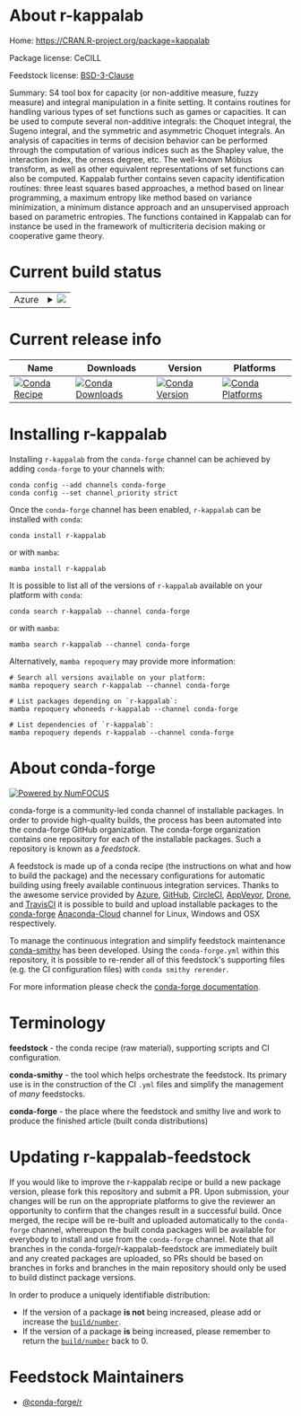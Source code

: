 About r-kappalab
================

Home: https://CRAN.R-project.org/package=kappalab

Package license: CeCILL

Feedstock license: [BSD-3-Clause](https://github.com/conda-forge/r-kappalab-feedstock/blob/main/LICENSE.txt)

Summary: S4 tool box for capacity (or non-additive measure, fuzzy measure) and integral manipulation in a finite setting. It contains routines for handling various types of set functions such as games or capacities. It can be used to compute several non-additive integrals: the Choquet integral, the Sugeno integral, and the symmetric and asymmetric Choquet integrals. An analysis of capacities in terms of decision behavior can be performed through the computation of various indices such as the Shapley value, the interaction index, the orness degree, etc. The well-known Möbius transform, as well as other equivalent representations of set functions can also be computed. Kappalab further contains seven capacity identification routines: three least squares based approaches, a method based on linear programming, a maximum entropy like method based on variance minimization, a minimum distance approach and an unsupervised approach based on parametric entropies. The functions contained in Kappalab can for instance be used in the framework of multicriteria decision making or cooperative game theory.

Current build status
====================


<table>
    
  <tr>
    <td>Azure</td>
    <td>
      <details>
        <summary>
          <a href="https://dev.azure.com/conda-forge/feedstock-builds/_build/latest?definitionId=2278&branchName=main">
            <img src="https://dev.azure.com/conda-forge/feedstock-builds/_apis/build/status/r-kappalab-feedstock?branchName=main">
          </a>
        </summary>
        <table>
          <thead><tr><th>Variant</th><th>Status</th></tr></thead>
          <tbody><tr>
              <td>linux_64_r_base4.1</td>
              <td>
                <a href="https://dev.azure.com/conda-forge/feedstock-builds/_build/latest?definitionId=2278&branchName=main">
                  <img src="https://dev.azure.com/conda-forge/feedstock-builds/_apis/build/status/r-kappalab-feedstock?branchName=main&jobName=linux&configuration=linux_64_r_base4.1" alt="variant">
                </a>
              </td>
            </tr><tr>
              <td>linux_64_r_base4.2</td>
              <td>
                <a href="https://dev.azure.com/conda-forge/feedstock-builds/_build/latest?definitionId=2278&branchName=main">
                  <img src="https://dev.azure.com/conda-forge/feedstock-builds/_apis/build/status/r-kappalab-feedstock?branchName=main&jobName=linux&configuration=linux_64_r_base4.2" alt="variant">
                </a>
              </td>
            </tr><tr>
              <td>osx_64_r_base4.1</td>
              <td>
                <a href="https://dev.azure.com/conda-forge/feedstock-builds/_build/latest?definitionId=2278&branchName=main">
                  <img src="https://dev.azure.com/conda-forge/feedstock-builds/_apis/build/status/r-kappalab-feedstock?branchName=main&jobName=osx&configuration=osx_64_r_base4.1" alt="variant">
                </a>
              </td>
            </tr><tr>
              <td>osx_64_r_base4.2</td>
              <td>
                <a href="https://dev.azure.com/conda-forge/feedstock-builds/_build/latest?definitionId=2278&branchName=main">
                  <img src="https://dev.azure.com/conda-forge/feedstock-builds/_apis/build/status/r-kappalab-feedstock?branchName=main&jobName=osx&configuration=osx_64_r_base4.2" alt="variant">
                </a>
              </td>
            </tr><tr>
              <td>win_64</td>
              <td>
                <a href="https://dev.azure.com/conda-forge/feedstock-builds/_build/latest?definitionId=2278&branchName=main">
                  <img src="https://dev.azure.com/conda-forge/feedstock-builds/_apis/build/status/r-kappalab-feedstock?branchName=main&jobName=win&configuration=win_64_" alt="variant">
                </a>
              </td>
            </tr>
          </tbody>
        </table>
      </details>
    </td>
  </tr>
</table>

Current release info
====================

| Name | Downloads | Version | Platforms |
| --- | --- | --- | --- |
| [![Conda Recipe](https://img.shields.io/badge/recipe-r--kappalab-green.svg)](https://anaconda.org/conda-forge/r-kappalab) | [![Conda Downloads](https://img.shields.io/conda/dn/conda-forge/r-kappalab.svg)](https://anaconda.org/conda-forge/r-kappalab) | [![Conda Version](https://img.shields.io/conda/vn/conda-forge/r-kappalab.svg)](https://anaconda.org/conda-forge/r-kappalab) | [![Conda Platforms](https://img.shields.io/conda/pn/conda-forge/r-kappalab.svg)](https://anaconda.org/conda-forge/r-kappalab) |

Installing r-kappalab
=====================

Installing `r-kappalab` from the `conda-forge` channel can be achieved by adding `conda-forge` to your channels with:

```
conda config --add channels conda-forge
conda config --set channel_priority strict
```

Once the `conda-forge` channel has been enabled, `r-kappalab` can be installed with `conda`:

```
conda install r-kappalab
```

or with `mamba`:

```
mamba install r-kappalab
```

It is possible to list all of the versions of `r-kappalab` available on your platform with `conda`:

```
conda search r-kappalab --channel conda-forge
```

or with `mamba`:

```
mamba search r-kappalab --channel conda-forge
```

Alternatively, `mamba repoquery` may provide more information:

```
# Search all versions available on your platform:
mamba repoquery search r-kappalab --channel conda-forge

# List packages depending on `r-kappalab`:
mamba repoquery whoneeds r-kappalab --channel conda-forge

# List dependencies of `r-kappalab`:
mamba repoquery depends r-kappalab --channel conda-forge
```


About conda-forge
=================

[![Powered by
NumFOCUS](https://img.shields.io/badge/powered%20by-NumFOCUS-orange.svg?style=flat&colorA=E1523D&colorB=007D8A)](https://numfocus.org)

conda-forge is a community-led conda channel of installable packages.
In order to provide high-quality builds, the process has been automated into the
conda-forge GitHub organization. The conda-forge organization contains one repository
for each of the installable packages. Such a repository is known as a *feedstock*.

A feedstock is made up of a conda recipe (the instructions on what and how to build
the package) and the necessary configurations for automatic building using freely
available continuous integration services. Thanks to the awesome service provided by
[Azure](https://azure.microsoft.com/en-us/services/devops/), [GitHub](https://github.com/),
[CircleCI](https://circleci.com/), [AppVeyor](https://www.appveyor.com/),
[Drone](https://cloud.drone.io/welcome), and [TravisCI](https://travis-ci.com/)
it is possible to build and upload installable packages to the
[conda-forge](https://anaconda.org/conda-forge) [Anaconda-Cloud](https://anaconda.org/)
channel for Linux, Windows and OSX respectively.

To manage the continuous integration and simplify feedstock maintenance
[conda-smithy](https://github.com/conda-forge/conda-smithy) has been developed.
Using the ``conda-forge.yml`` within this repository, it is possible to re-render all of
this feedstock's supporting files (e.g. the CI configuration files) with ``conda smithy rerender``.

For more information please check the [conda-forge documentation](https://conda-forge.org/docs/).

Terminology
===========

**feedstock** - the conda recipe (raw material), supporting scripts and CI configuration.

**conda-smithy** - the tool which helps orchestrate the feedstock.
                   Its primary use is in the construction of the CI ``.yml`` files
                   and simplify the management of *many* feedstocks.

**conda-forge** - the place where the feedstock and smithy live and work to
                  produce the finished article (built conda distributions)


Updating r-kappalab-feedstock
=============================

If you would like to improve the r-kappalab recipe or build a new
package version, please fork this repository and submit a PR. Upon submission,
your changes will be run on the appropriate platforms to give the reviewer an
opportunity to confirm that the changes result in a successful build. Once
merged, the recipe will be re-built and uploaded automatically to the
`conda-forge` channel, whereupon the built conda packages will be available for
everybody to install and use from the `conda-forge` channel.
Note that all branches in the conda-forge/r-kappalab-feedstock are
immediately built and any created packages are uploaded, so PRs should be based
on branches in forks and branches in the main repository should only be used to
build distinct package versions.

In order to produce a uniquely identifiable distribution:
 * If the version of a package **is not** being increased, please add or increase
   the [``build/number``](https://docs.conda.io/projects/conda-build/en/latest/resources/define-metadata.html#build-number-and-string).
 * If the version of a package **is** being increased, please remember to return
   the [``build/number``](https://docs.conda.io/projects/conda-build/en/latest/resources/define-metadata.html#build-number-and-string)
   back to 0.

Feedstock Maintainers
=====================

* [@conda-forge/r](https://github.com/conda-forge/r/)


